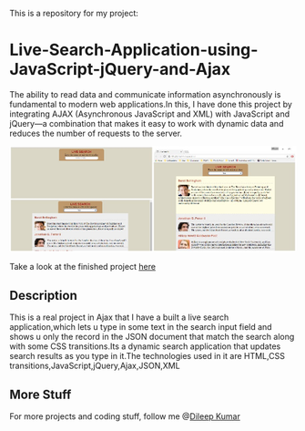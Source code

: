 This is a repository for my project:

# Live-Search-Application-using-JavaScript-jQuery-and-Ajax

The ability to read data and communicate information asynchronously is fundamental to modern web applications.In this, I have done this project by integrating AJAX (Asynchronous JavaScript and XML) with JavaScript and jQuery—a combination that makes it easy to work with dynamic data and reduces the number of requests to the server.

![Live-Search-Application-using-JavaScript-jQuery-and-Ajax](Live-search.jpg)

Take a look at the finished project [here](https://dileepkumar9030.github.io/Live-Search-Application-using-JavaScript-jQuery-and-Ajax/)

## Description

This is a real project in Ajax that I have a built a live search application,which lets u type in some text in the search input field and shows u only the record in the JSON document that match the search along with some CSS transitions.Its a dynamic search application that updates search results as you type in it.The technologies used in it are HTML,CSS transitions,JavaScript,jQuery,Ajax,JSON,XML

## More Stuff
For more projects and coding stuff, follow me @[Dileep Kumar](https://github.com/dileepkumar9030)

